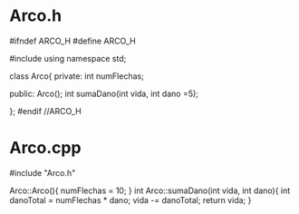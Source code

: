 # Arco.h

#ifndef ARCO_H
#define ARCO_H

#include <string>
using namespace std;

class Arco{
private:
  int numFlechas;

public:
  Arco();
  int sumaDano(int vida, int dano =5);
    
};
#endif //ARCO_H


# Arco.cpp

#include "Arco.h"

Arco::Arco(){
  numFlechas = 10;
}
int Arco::sumaDano(int vida, int dano){
  int danoTotal = numFlechas * dano;
  vida -= danoTotal;
  return vida;
}
